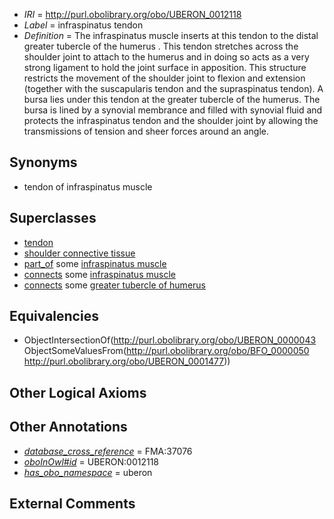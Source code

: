 * *IRI* = http://purl.obolibrary.org/obo/UBERON_0012118
 * *Label* = infraspinatus tendon
 * *Definition* = The infraspinatus muscle inserts at this tendon to the distal greater tubercle of the humerus . This tendon stretches across the shoulder joint to attach to the humerus and in doing so acts as a very strong ligament to hold the joint surface in apposition. This structure restricts the movement of the shoulder joint to flexion and extension (together with the suscapularis tendon and the supraspinatus tendon). A bursa lies under this tendon at the greater tubercle of the humerus. The bursa is lined by a synovial membrance and filled with synovial fluid and protects the infraspinatus tendon and the shoulder joint by allowing the transmissions of tension and sheer forces around an angle.

## Synonyms

 * tendon of infraspinatus muscle

## Superclasses

 * [tendon](../../UBERON/43/UBERON_0000043.md)
 * [shoulder connective tissue](../../UBERON/79/UBERON_0003579.md)
 * [part_of](../../BFO/50/BFO_0000050.md) some [infraspinatus muscle](../../UBERON/77/UBERON_0001477.md)
 * [connects](../../ts/core#connects.md) some [infraspinatus muscle](../../UBERON/77/UBERON_0001477.md)
 * [connects](../../ts/core#connects.md) some [greater tubercle of humerus](../../UBERON/87/UBERON_0011187.md)

## Equivalencies

 * ObjectIntersectionOf(<http://purl.obolibrary.org/obo/UBERON_0000043> ObjectSomeValuesFrom(<http://purl.obolibrary.org/obo/BFO_0000050> <http://purl.obolibrary.org/obo/UBERON_0001477>))

## Other Logical Axioms


## Other Annotations

 * *[database_cross_reference](../../ef/oboInOwl#hasDbXref.md)* = FMA:37076
 * *[oboInOwl#id](../../id/oboInOwl#id.md)* = UBERON:0012118
 * *[has_obo_namespace](../../ce/oboInOwl#hasOBONamespace.md)* = uberon

## External Comments


